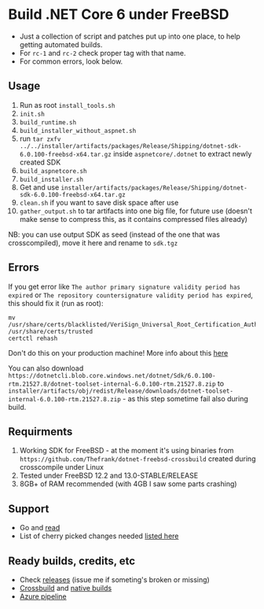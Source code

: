 # Build .NET Core 6 under FreeBSD

- Just a collection of script and patches put up into one place, to help getting automated builds.
- For `rc-1` and `rc-2` check proper tag with that name.
- For common errors, look below.

## Usage

1. Run as root `install_tools.sh`
1. `init.sh`
1. `build_runtime.sh`
1. `build_installer_without_aspnet.sh`
1. run `tar zxfv ../../installer/artifacts/packages/Release/Shipping/dotnet-sdk-6.0.100-freebsd-x64.tar.gz` inside `aspnetcore/.dotnet` to extract newly created SDK
1. `build_aspnetcore.sh`
1. `build_installer.sh`
1. Get and use `installer/artifacts/packages/Release/Shipping/dotnet-sdk-6.0.100-freebsd-x64.tar.gz`
1. `clean.sh` if you want to save disk space after use
1. `gather_output.sh` to tar artifacts into one big file, for future use (doesn't make sense to compress this, as it contains compressed files already)

NB: you can use output SDK as seed (instead of the one that was crosscompiled), move it here and rename to `sdk.tgz`

## Errors

If you get error like `The author primary signature validity period has expired` or `The repository countersignature validity period has expired`, this should fix it (run as root):
```
mv /usr/share/certs/blacklisted/VeriSign_Universal_Root_Certification_Authority.pem /usr/share/certs/trusted
certctl rehash
```

Don't do this on your production machine!
More info about this [here](https://bugzilla.mozilla.org/show_bug.cgi?id=1686854)

You can also download `https://dotnetcli.blob.core.windows.net/dotnet/Sdk/6.0.100-rtm.21527.8/dotnet-toolset-internal-6.0.100-rtm.21527.8.zip` to `installer/artifacts/obj/redist/Release/downloads/dotnet-toolset-internal-6.0.100-rtm.21527.8.zip` - as this step sometime fail also during build.

## Requirments

1. Working SDK for FreeBSD - at the moment it's using binaries from `https://github.com/Thefrank/dotnet-freebsd-crossbuild` created during crosscompile under Linux
1. Tested under FreeBSD 12.2 and 13.0-STABLE/RELEASE
1. 8GB+ of RAM recommended (with 4GB I saw some parts crashing)

## Support

- Go and [read](https://github.com/dotnet/runtime/issues/14537)
- List of cherry picked changes needed [listed here](https://github.com/dotnet/runtime/issues/14537#issuecomment-926352045)

## Ready builds, credits, etc

- Check [releases](https://github.com/sec/dotnet-core-freebsd-source-build/releases) (issue me if someting's broken or missing)
- [Crossbuild](https://github.com/Thefrank/dotnet-freebsd-crossbuild) and [native builds](https://github.com/Thefrank/dotnet-freebsd-native-binaries)
- [Azure pipeline](https://github.com/Servarr/dotnet-bsd)
